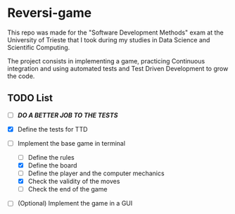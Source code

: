 # Reversi-game
This repo was made for the "Software Development Methods" exam at the University of Trieste that I took during my studies in Data Science and Scientific Computing.

The project consists in implementing a game, practicing Continuous integration and using automated tests and Test Driven Development to grow the code.


## TODO List 
- [ ] **_DO A BETTER JOB TO THE TESTS_**
- [x] Define the tests for TTD 
- [ ] Implement the base game in terminal
  - [ ] Define the rules
  - [x] Define the board
  - [ ] Define the player and the computer mechanics
  - [x] Check the validity of the moves
  - [ ] Check the end of the game
- [ ] (Optional) Implement the game in a GUI

